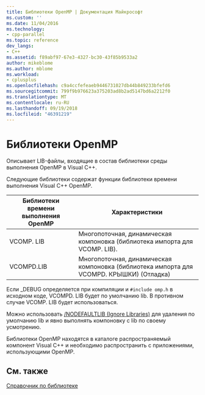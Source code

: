 ```yaml
---
title: Библиотеки OpenMP | Документация Майкрософт
ms.custom: ''
ms.date: 11/04/2016
ms.technology:
- cpp-parallel
ms.topic: reference
dev_langs:
- C++
ms.assetid: f89abf97-67e3-4327-bc30-43f85b9533a2
author: mikeblome
ms.author: mblome
ms.workload:
- cplusplus
ms.openlocfilehash: c9a4ccfefeaeb9446731027db44b849233bfefd6
ms.sourcegitcommit: 799f9b976623a375203ad8b2ad5147bd6a2212f0
ms.translationtype: MT
ms.contentlocale: ru-RU
ms.lasthandoff: 09/19/2018
ms.locfileid: "46391219"
---
```

# <a name="openmp-libraries"></a>Библиотеки OpenMP

Описывает LIB-файлы, входящие в состав библиотеки среды выполнения OpenMP в Visual C++.

Следующие библиотеки содержат функции библиотеки времени выполнения Visual C++ OpenMP.

|Библиотеки времени выполнения OpenMP|Характеристики|
|------------------------------|---------------------|
|VCOMP. LIB|Многопоточная, динамическая компоновка (библиотека импорта для VCOMP. LIB).|
|VCOMPD.LIB|Многопоточная, динамическая компоновка (библиотека импорта для VCOMPD. КРЫШКИ) (Отладка)|

Если _DEBUG определяется при компиляции и `#include omp.h` в исходном коде, VCOMPD. LIB будет по умолчанию lib. В противном случае VCOMP. LIB будет использоваться.

Можно использовать [/NODEFAULTLIB (Ignore Libraries)](../../../build/reference/nodefaultlib-ignore-libraries.md) для удаления по умолчанию lib и явно выполнять компоновку с lib по своему усмотрению.

Библиотеки OpenMP находятся в каталоге распространяемый компонент Visual C++ и необходимо распространить с приложениями, использующими OpenMP.

## <a name="see-also"></a>См. также

[Справочник по библиотеке](../../../parallel/openmp/reference/openmp-library-reference.md)